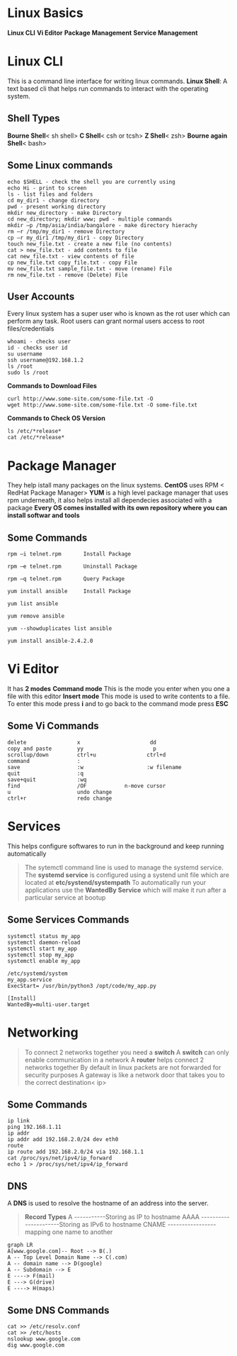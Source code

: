 # Linux Basics

**Linux CLI**
**Vi Editor** 
**Package Management** 
**Service Management** 


# Linux CLI

This is a command line interface for writing linux commands.
**Linux Shell**: A text based cli that helps run commands to interact with the operating system.

## Shell Types
**Bourne Shell**< sh shell> 
**C Shell**< csh or tcsh>
**Z Shell**< zsh>
**Bourne again Shell**< bash>


## Some Linux commands

    echo $SHELL - check the shell you are currently using
    echo Hi - print to screen
    ls - list files and folders
    cd my_dir1 - change directory
    pwd - present working directory
    mkdir new_directory - make Directory
    cd new_directory; mkdir www; pwd - multiple commands
    mkdir –p /tmp/asia/india/bangalore - make directory hierachy
    rm –r /tmp/my_dir1 - remove Directory
    cp –r my_dir1 /tmp/my_dir1 - copy Directory
    touch new_file.txt - create a new file (no contents)
    cat > new_file.txt - add contents to file
    cat new_file.txt - view contents of file
    cp new_file.txt copy_file.txt - copy File
    mv new_file.txt sample_file.txt - move (rename) File
    rm new_file.txt - remove (Delete) File

## User Accounts
Every linux system has a super user who is known as the rot user which can perform any task.
Root users can grant normal users access to root files/credentials

    whoami - checks user
    id - checks user id
    su username
    ssh username@192.168.1.2
    ls /root
    sudo ls /root
    
**Commands to Download Files**

    curl http://www.some-site.com/some-file.txt -O
    wget http://www.some-site.com/some-file.txt -O some-file.txt
    
**Commands to Check OS Version**

    ls /etc/*release*
    cat /etc/*release*

# Package Manager
They help istall many packages on the linux systems.
**CentOS** uses RPM < RedHat Package Manager>
**YUM** is a high level package manager that uses rpm underneath, it also helps install all dependecies associated with a package
**Every OS comes installed with its own repository where you can install softwar and tools**

## Some Commands

    rpm –i telnet.rpm       Install Package
    
    rpm –e telnet.rpm       Uninstall Package
    
    rpm –q telnet.rpm       Query Package
    
    yum install ansible     Install Package
    
    yum list ansible
    
    yum remove ansible
    
    yum --showduplicates list ansible
    
    yum install ansible-2.4.2.0


# Vi Editor
It has **2 modes**
**Command mode** This is the mode you enter when you one a file with this editor
**Insert mode** This mode is used to write contents to a file. To enter this mode press **i** and to go back to the command mode press **ESC**

## Some Vi Commands

    delete                x                      dd
    copy and paste        yy                      p
    scrollup/down         ctrl+u                ctrl+d
    command               :
    save                  :w                    :w filename
    quit                  :q
    save+quit             :wq
    find                  /OF            n-move cursor
    u                     undo change
    ctrl+r                redo change


# Services
This helps configure softwares to run in the background and keep running automatically
	
> The sytemctl command line is used to manage the systemd service. 
> The **systemd service** is configured using a systend unit file which are located at  **etc/systend/systempath**
> To automatically run your applications use the **WantedBy Service** which will make it run after a particular service at bootup

## Some Services Commands

    systemctl status my_app
    systemctl daemon-reload
    systemctl start my_app
    systemctl stop my_app
    systemctl enable my_app

    /etc/systemd/system
    my_app.service
    ExecStart= /usr/bin/python3 /opt/code/my_app.py
    
    [Install]
    WantedBy=multi-user.target

# Networking

> To connect 2 networks together you need a **switch** 
> A **switch** can only enable communication in a network A **router** helps connect 2 networks together
> By default in linux packets are not forwarded for security purposes
> A gateway is like a network door that takes you to the correct destination< ip>

## Some Commands

    ip link
    ping 192.168.1.11
    ip addr
    ip addr add 192.168.2.0/24 dev eth0
    route
    ip route add 192.168.2.0/24 via 192.168.1.1
    cat /proc/sys/net/ipv4/ip_forward
    echo 1 > /proc/sys/net/ipv4/ip_forward

## DNS
A **DNS** is used to resolve the hostname of an address into the server.

> **Record Types** 
A   -----------Storing as IP to hostname 
AAAA ----------------------Storing as IPv6 to hostname 
CNAME -----------------mapping one name to another

```mermaid
graph LR
A[www.google.com]-- Root --> B(.)
A -- Top Level Domain Name --> C(.com)
A -- domain name --> D(google)
A -- Subdomain --> E 
E ----> F(mail) 
E ---> G(drive)
E ----> H(maps)
```

## Some DNS Commands

    cat >> /etc/resolv.conf
    cat >> /etc/hosts
    nslookup www.google.com
    dig www.google.com

